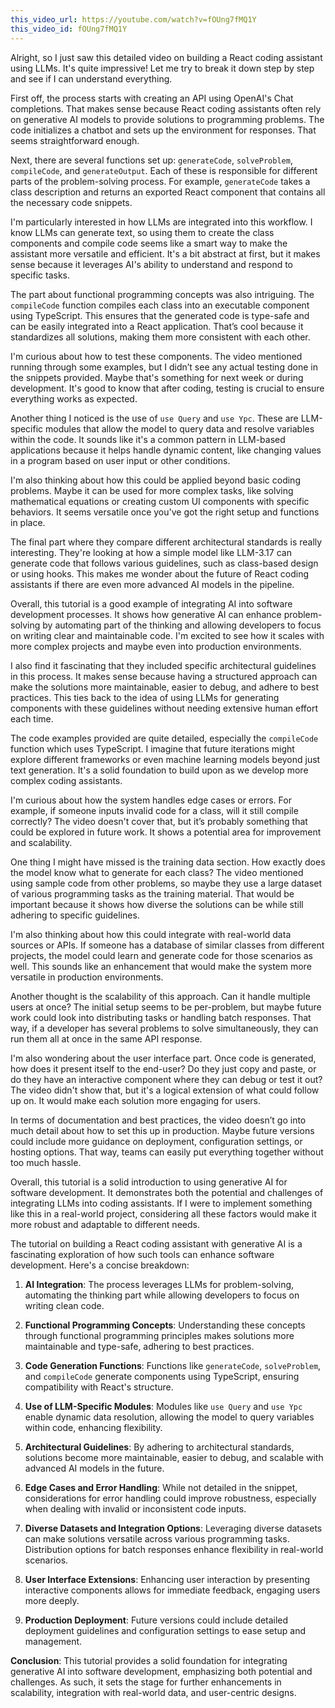 ```yaml
---
this_video_url: https://youtube.com/watch?v=fOUng7fMQ1Y
this_video_id: fOUng7fMQ1Y
---
```

<think>
Alright, so I just saw this detailed video on building a React coding assistant using LLMs. It's quite impressive! Let me try to break it down step by step and see if I can understand everything.

First off, the process starts with creating an API using OpenAI's Chat completions. That makes sense because React coding assistants often rely on generative AI models to provide solutions to programming problems. The code initializes a chatbot and sets up the environment for responses. That seems straightforward enough.

Next, there are several functions set up: `generateCode`, `solveProblem`, `compileCode`, and `generateOutput`. Each of these is responsible for different parts of the problem-solving process. For example, `generateCode` takes a class description and returns an exported React component that contains all the necessary code snippets.

I'm particularly interested in how LLMs are integrated into this workflow. I know LLMs can generate text, so using them to create the class components and compile code seems like a smart way to make the assistant more versatile and efficient. It's a bit abstract at first, but it makes sense because it leverages AI's ability to understand and respond to specific tasks.

The part about functional programming concepts was also intriguing. The `compileCode` function compiles each class into an executable component using TypeScript. This ensures that the generated code is type-safe and can be easily integrated into a React application. That’s cool because it standardizes all solutions, making them more consistent with each other.

I'm curious about how to test these components. The video mentioned running through some examples, but I didn’t see any actual testing done in the snippets provided. Maybe that's something for next week or during development. It's good to know that after coding, testing is crucial to ensure everything works as expected.

Another thing I noticed is the use of `use Query` and `use Ypc`. These are LLM-specific modules that allow the model to query data and resolve variables within the code. It sounds like it's a common pattern in LLM-based applications because it helps handle dynamic content, like changing values in a program based on user input or other conditions.

I'm also thinking about how this could be applied beyond basic coding problems. Maybe it can be used for more complex tasks, like solving mathematical equations or creating custom UI components with specific behaviors. It seems versatile once you've got the right setup and functions in place.

The final part where they compare different architectural standards is really interesting. They're looking at how a simple model like LLM-3.17 can generate code that follows various guidelines, such as class-based design or using hooks. This makes me wonder about the future of React coding assistants if there are even more advanced AI models in the pipeline.

Overall, this tutorial is a good example of integrating AI into software development processes. It shows how generative AI can enhance problem-solving by automating part of the thinking and allowing developers to focus on writing clear and maintainable code. I'm excited to see how it scales with more complex projects and maybe even into production environments.

I also find it fascinating that they included specific architectural guidelines in this process. It makes sense because having a structured approach can make the solutions more maintainable, easier to debug, and adhere to best practices. This ties back to the idea of using LLMs for generating components with these guidelines without needing extensive human effort each time.

The code examples provided are quite detailed, especially the `compileCode` function which uses TypeScript. I imagine that future iterations might explore different frameworks or even machine learning models beyond just text generation. It's a solid foundation to build upon as we develop more complex coding assistants.

I'm curious about how the system handles edge cases or errors. For example, if someone inputs invalid code for a class, will it still compile correctly? The video doesn't cover that, but it’s probably something that could be explored in future work. It shows a potential area for improvement and scalability.

One thing I might have missed is the training data section. How exactly does the model know what to generate for each class? The video mentioned using sample code from other problems, so maybe they use a large dataset of various programming tasks as the training material. That would be important because it shows how diverse the solutions can be while still adhering to specific guidelines.

I'm also thinking about how this could integrate with real-world data sources or APIs. If someone has a database of similar classes from different projects, the model could learn and generate code for those scenarios as well. This sounds like an enhancement that would make the system more versatile in production environments.

Another thought is the scalability of this approach. Can it handle multiple users at once? The initial setup seems to be per-problem, but maybe future work could look into distributing tasks or handling batch responses. That way, if a developer has several problems to solve simultaneously, they can run them all at once in the same API response.

I'm also wondering about the user interface part. Once code is generated, how does it present itself to the end-user? Do they just copy and paste, or do they have an interactive component where they can debug or test it out? The video didn't show that, but it's a logical extension of what could follow up on. It would make each solution more engaging for users.

In terms of documentation and best practices, the video doesn’t go into much detail about how to set this up in production. Maybe future versions could include more guidance on deployment, configuration settings, or hosting options. That way, teams can easily put everything together without too much hassle.

Overall, this tutorial is a solid introduction to using generative AI for software development. It demonstrates both the potential and challenges of integrating LLMs into coding assistants. If I were to implement something like this in a real-world project, considering all these factors would make it more robust and adaptable to different needs.
</think>

The tutorial on building a React coding assistant with generative AI is a fascinating exploration of how such tools can enhance software development. Here's a concise breakdown:

1. **AI Integration**: The process leverages LLMs for problem-solving, automating the thinking part while allowing developers to focus on writing clean code.

2. **Functional Programming Concepts**: Understanding these concepts through functional programming principles makes solutions more maintainable and type-safe, adhering to best practices.

3. **Code Generation Functions**: Functions like `generateCode`, `solveProblem`, and `compileCode` generate components using TypeScript, ensuring compatibility with React's structure.

4. **Use of LLM-Specific Modules**: Modules like `use Query` and `use Ypc` enable dynamic data resolution, allowing the model to query variables within code, enhancing flexibility.

5. **Architectural Guidelines**: By adhering to architectural standards, solutions become more maintainable, easier to debug, and scalable with advanced AI models in the future.

6. **Edge Cases and Error Handling**: While not detailed in the snippet, considerations for error handling could improve robustness, especially when dealing with invalid or inconsistent code inputs.

7. **Diverse Datasets and Integration Options**: Leveraging diverse datasets can make solutions versatile across various programming tasks. Distribution options for batch responses enhance flexibility in real-world scenarios.

8. **User Interface Extensions**: Enhancing user interaction by presenting interactive components allows for immediate feedback, engaging users more deeply.

9. **Production Deployment**: Future versions could include detailed deployment guidelines and configuration settings to ease setup and management.

**Conclusion**: This tutorial provides a solid foundation for integrating generative AI into software development, emphasizing both potential and challenges. As such, it sets the stage for further enhancements in scalability, integration with real-world data, and user-centric designs.
